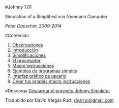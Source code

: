 
#Johnny 1.01

Simulation of a
Simplified von Neumann Computer

*Peter Dauscher, 2009-2014*

#Contenido

1. [Observaciones](./1-observaciones.md)
2. [Introducción](./2-introduccion.md)
3. [Simplificaciones](./3-simplificaciones.md)
4. [El procesador](./4-procesador.md)
5. [Macro instrucciones](./5-macro_instrucciones.md)
6. [Ejemplos de programas simples](./6-ejemplos.md)
7. [Interfaz gráfico de usuario](./7-interfaz.md)
8. [Crear tus propias macro instrucciones](./8-crear_macro_instrucciones.md)

#Descarga
[Descargar el proyecto Johnny Simulator](http://sourceforge.net/projects/johnnysimulator/files/?source=navbar)

Traducido por David Vargas Ruiz, dvarrui@gmail.com
